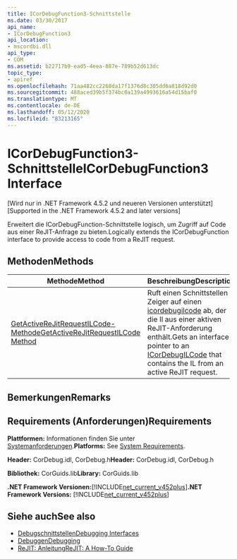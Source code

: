 ```yaml
---
title: ICorDebugFunction3-Schnittstelle
ms.date: 03/30/2017
api_name:
- ICorDebugFunction3
api_location:
- mscordbi.dll
api_type:
- COM
ms.assetid: b22717b9-ead5-4eea-887e-789b52d613dc
topic_type:
- apiref
ms.openlocfilehash: 71aa482cc2268da17f1376d8c305dd6a818d92d0
ms.sourcegitcommit: 488aced39b5f374bc0a139a4993616a54d15baf0
ms.translationtype: MT
ms.contentlocale: de-DE
ms.lasthandoff: 05/12/2020
ms.locfileid: "83213165"
---
```

# <a name="icordebugfunction3-interface"></a><span data-ttu-id="48f0f-102">ICorDebugFunction3-Schnittstelle</span><span class="sxs-lookup"><span data-stu-id="48f0f-102">ICorDebugFunction3 Interface</span></span>
<span data-ttu-id="48f0f-103">[Wird nur in .NET Framework 4.5.2 und neueren Versionen unterstützt]</span><span class="sxs-lookup"><span data-stu-id="48f0f-103">[Supported in the .NET Framework 4.5.2 and later versions]</span></span>  
  
 <span data-ttu-id="48f0f-104">Erweitert die ICorDebugFunction-Schnittstelle logisch, um Zugriff auf Code aus einer ReJIT-Anfrage zu bieten.</span><span class="sxs-lookup"><span data-stu-id="48f0f-104">Logically extends the ICorDebugFunction interface to provide access to code from a ReJIT request.</span></span>  
  
## <a name="methods"></a><span data-ttu-id="48f0f-105">Methoden</span><span class="sxs-lookup"><span data-stu-id="48f0f-105">Methods</span></span>  
  
|<span data-ttu-id="48f0f-106">Methode</span><span class="sxs-lookup"><span data-stu-id="48f0f-106">Method</span></span>|<span data-ttu-id="48f0f-107">Beschreibung</span><span class="sxs-lookup"><span data-stu-id="48f0f-107">Description</span></span>|  
|------------|-----------------|  
|[<span data-ttu-id="48f0f-108">GetActiveReJitRequestILCode-Methode</span><span class="sxs-lookup"><span data-stu-id="48f0f-108">GetActiveReJitRequestILCode Method</span></span>](icordebugfunction3-getactiverejitrequestilcode-method.md)|<span data-ttu-id="48f0f-109">Ruft einen Schnittstellen Zeiger auf einen [icordebugilcode](icordebugilcode-interface.md) ab, der die Il aus einer aktiven ReJIT-Anforderung enthält.</span><span class="sxs-lookup"><span data-stu-id="48f0f-109">Gets an interface pointer to an [ICorDebugILCode](icordebugilcode-interface.md) that contains the IL from an active ReJIT request.</span></span>|  
  
## <a name="remarks"></a><span data-ttu-id="48f0f-110">Bemerkungen</span><span class="sxs-lookup"><span data-stu-id="48f0f-110">Remarks</span></span>  
  
## <a name="requirements"></a><span data-ttu-id="48f0f-111">Requirements (Anforderungen)</span><span class="sxs-lookup"><span data-stu-id="48f0f-111">Requirements</span></span>  
 <span data-ttu-id="48f0f-112">**Plattformen:** Informationen finden Sie unter [Systemanforderungen](../../get-started/system-requirements.md).</span><span class="sxs-lookup"><span data-stu-id="48f0f-112">**Platforms:** See [System Requirements](../../get-started/system-requirements.md).</span></span>  
  
 <span data-ttu-id="48f0f-113">**Header:** CorDebug.idl, CorDebug.h</span><span class="sxs-lookup"><span data-stu-id="48f0f-113">**Header:** CorDebug.idl, CorDebug.h</span></span>  
  
 <span data-ttu-id="48f0f-114">**Bibliothek:** CorGuids.lib</span><span class="sxs-lookup"><span data-stu-id="48f0f-114">**Library:** CorGuids.lib</span></span>  
  
 <span data-ttu-id="48f0f-115">**.NET Framework Versionen:**[!INCLUDE[net_current_v452plus](../../../../includes/net-current-v452plus-md.md)]</span><span class="sxs-lookup"><span data-stu-id="48f0f-115">**.NET Framework Versions:** [!INCLUDE[net_current_v452plus](../../../../includes/net-current-v452plus-md.md)]</span></span>  
  
## <a name="see-also"></a><span data-ttu-id="48f0f-116">Siehe auch</span><span class="sxs-lookup"><span data-stu-id="48f0f-116">See also</span></span>

- [<span data-ttu-id="48f0f-117">Debugschnittstellen</span><span class="sxs-lookup"><span data-stu-id="48f0f-117">Debugging Interfaces</span></span>](debugging-interfaces.md)
- [<span data-ttu-id="48f0f-118">Debuggen</span><span class="sxs-lookup"><span data-stu-id="48f0f-118">Debugging</span></span>](index.md)
- [<span data-ttu-id="48f0f-119">ReJIT: Anleitung</span><span class="sxs-lookup"><span data-stu-id="48f0f-119">ReJIT: A How-To Guide</span></span>](https://docs.microsoft.com/archive/blogs/davbr/rejit-a-how-to-guide)
